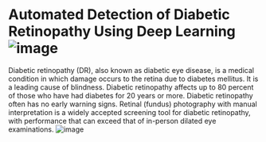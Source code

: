 # Automated Detection of Diabetic Retinopathy Using Deep Learning![image](https://github.com/user-attachments/assets/b592fc4b-a0ce-42bb-85c5-d73d5ea5669f)
Diabetic retinopathy (DR), also known as diabetic eye disease, is a medical condition in which damage occurs to the retina due to diabetes mellitus. It is a leading cause of blindness. Diabetic retinopathy affects up to 80 percent of those who have had diabetes for 20 years or more. Diabetic retinopathy often has no early warning signs. Retinal (fundus) photography with manual interpretation is a widely accepted screening tool for diabetic retinopathy, with performance that can exceed that of in-person dilated eye examinations.
![image](https://github.com/user-attachments/assets/6a127226-5470-4354-abd0-65311965bbd2)
